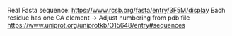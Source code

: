 Real Fasta sequence: https://www.rcsb.org/fasta/entry/3F5M/display 
Each residue has one CA element -> Adjust numbering from pdb file
https://www.uniprot.org/uniprotkb/O15648/entry#sequences
